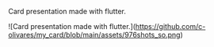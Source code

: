 Card presentation made with flutter.

<span>![</span><span>Card presentation made with flutter.</span><span>]</span><span>(</span><span>https://github.com/c-olivares/my_card/blob/main/assets/976shots_so.png</span><span>)</span>
